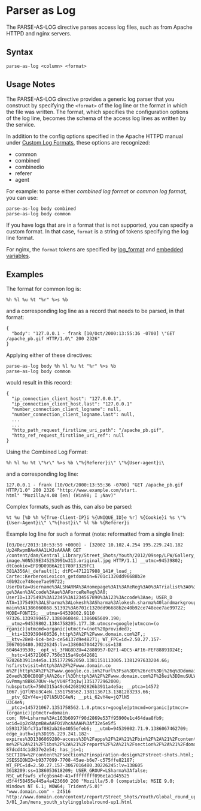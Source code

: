 # Parser as Log

The PARSE-AS-LOG directive parses access log files, such as from Apache HTTPD and nginx servers.


## Syntax
```
parse-as-log <column> <format>
```

## Usage Notes

The PARSE-AS-LOG directive provides a generic log parser that you construct by
specifying the `<format>` of the log line or the format in which the file was written. The
format, which specifies the configuration options of the log line, becomes the schema of
the access log lines as written by the service.

In addition to the config options specified in the Apache HTTPD manual under [Custom Log
Formats](http://httpd.apache.org/docs/current/mod/mod_log_config.html#formats), these
options are recognized:

* common
* combined
* combinedio
* referer
* agent

For example: to parse either _combined log format_ or _common log format_, you can use:
```
parse-as-log body combined
parse-as-log body common
```

If you have logs that are in a format that is not supported, you can specify a custom format.
In that case, `format` is a string of tokens specifying the log line format.

For nginx, the `format` tokens are specified by
[log_format](http://nginx.org/en/docs/http/ngx_http_log_module.html#log_format) and
[embedded variables](http://nginx.org/en/docs/http/ngx_http_core_module.html#variables).


## Examples

The format for common log is:
```
%h %l %u %t "%r" %>s %b
```

and a corresponding log line as a record that needs to be parsed, in that format:
```
{
  "body": "127.0.0.1 - frank [10/Oct/2000:13:55:36 -0700] \"GET /apache_pb.gif HTTP/1.0\" 200 2326"
}
```

Applying either of these directives:
```
parse-as-log body %h %l %u %t "%r" %>s %b
parse-as-log body common
```

would result in this record:
```
{
  "ip_connection_client_host": "127.0.0.1",
  "ip_connection_client_host.last": "127.0.0.1"
  "number_connection_client_logname": null,
  "number_connection_client_logname.last": null,
  ...
  ...
  "http_path_request_firstline_uri_path": "/apache_pb.gif",
  "http_ref_request_firstline_uri_ref": null
}
```

Using the Combined Log Format:
```
%h %l %u %t \"%r\" %>s %b \"%{Referer}i\" \"%{User-agent}i\
```

and a corresponding log line:
```
127.0.0.1 - frank [10/Oct/2000:13:55:36 -0700] "GET /apache_pb.gif HTTP/1.0" 200 2326 "http://www.example.com/start.
html" "Mozilla/4.08 [en] (Win98; I ;Nav)"
```

Complex formats, such as this, can also be parsed:
```
%t %u [%D %h %{True-Client-IP}i %{UNIQUE_ID}e %r] %{Cookie}i %s \"%{User-Agent}i\" \"%{host}i\" %l %b %{Referer}i
```

Example log line for such a format (note: reformatted from a single line):
```
[03/Dec/2013:10:53:59 +0000] - [32002 10.102.4.254 195.229.241.182 Up24RwpmBAwAAA1LWJsAAAAR GET
/content/dam/Central_Library/Street_Shots/Youth/2012/09sep/LFW/Gallery_03/LFW_SS13_SEPT_12_777.jpg.
image.W0N539E3452S3991w313.original.jpg HTTP/1.1] __utmc=94539802; dtCookie=EFD9D09B6A2E1789F1329FC1
381A356A|_default|1; dtPC=471217988_141#_load_; Carte::KerberosLexicon_getdomain=6701c1320dd96688b2e
40b92ce748eee7ae99722; UserData=Username%3ALSHARMA%3AHomepage%3A1%3AReReg%3A0%3ATrialist%3A0%3ALangua
ge%3Aen%3ACcode%3Aae%3AForceReReg%3A0; UserID=1375493%3A12345%3A1234567890%3A123%3Accode%3Aae; USER_D
ATA=1375493%3ALSharma%3ALokesh%3ASharma%3Alokesh.sharma%40landmarkgroup.com%3A0%3A1%3Aen%3Aae%3A%3Ado
main%3A1386060868.51392%3A6701c1320dd96688b2e40b92ce748eee7ae99722; MODE=FONTIS; __utma=94539802.9110
97326.1339390457.1386060848.1386065609.190; __utmz=94539802.1384758205.177.38.utmcsr=google|utmccn=(o
rganic)|utmcmd=organic|utmctr=(not%20provided); __kti=1339390460526,http%3A%2F%2Fwww.domain.com%2F,;
__ktv=28e8-6c4-be3-ce54137d9e48271; WT_FPC=id=2.50.27.157-3067016480.30226245:lv=1386047044279:ss=138
6046439530; _opt_vi_3FNG8DZU=42880957-D2F1-4DC5-AF16-FEF88891D24E; __hstc=145721067.750d315a49c642681
92826b3911a4e5a.1351772962050.1381151113005.1381297633204.66; hsfirstvisit=http%3A%2F%2Fwww.domain.co
m%2F|http%3A%2F%2Fwww.google.co.in%2Furl%3Fsa%3Dt%26rct%3Dj%26q%3Ddomain.com%26source%3Dweb%26cd%3D1%
26ved%3D0CB0QFjAA%26url%3Dhttp%3A%2F%2Fwww.domain.com%2F%26ei%3DDmuSULW3AcTLhAfJ24CoDA%26usg%3DAFQjCN
GvPmmyn8Bk67OUv-HwjVU4Ff3q1w|1351772962000; hubspotutk=750d315a49c64268192826b3911a4e5a; __ptca=14572
1067.jQ7lN5U3C4eN.1351758562.1381136713.1381283233.66; __ptv_62vY4e=jQ7lN5U3C4eN; __pti_62vY4e=jQ7lN5
U3C4eN; __ptcz=145721067.1351758562.1.0.ptmcsr=google|ptmcmd=organic|ptmccn=(organic)|ptmctr=domain.
com; RM=Lsharma%3Ac163b6097f90d2869e537f95900e1c464daa8fb9; wcid=Up2cRApmBAwAAFOiVhcAAAAH%3Af32e5e5f5
b593175bfc71af082ab26e4055efeb6; __utmb=94539802.71.9.1386067462709; edge_auth=ip%3D195.229.241.182~
expires%3D1386069280~access%3D%2Fapps%2F%2A%21%2Fbin%2F%2A%21%2Fcontent%2F%2A%21%2Fetc%2F%2A%21%2Fho
me%2F%2A%21%2Flibs%2F%2A%21%2Freport%2F%2A%21%2Fsection%2F%2A%21%2Fdomain%2F%2A~md5%3D5b47f341723924
87dcd44c1d837e2e54; has_js=1; SECTION=%2Fcontent%2Fsection%2Finspiration-design%2Fstreet-shots.html;
JSESSIONID=b9377099-7708-45ae-b6e7-c575ffe82187; WT_FPC=id=2.50.27.157-3067016480.30226245:lv=138605
3618209:ss=1386053618209; USER_GROUP=LSharma%3Afalse; NSC_wtfswfs_xfcgbsn40-41=ffffffff096e1a1d45525
d5f4f58455e445a4a423660 200 "Mozilla/5.0 (compatible; MSIE 9.0; Windows NT 6.1; WOW64; Trident/5.0)"
"www.domain.com" - 24516 http://www.domain.com/content/report/Street_Shots/Youth/Global_round_up/201
3/01_Jan/mens_youth_stylingglobalround-up1.html
```
